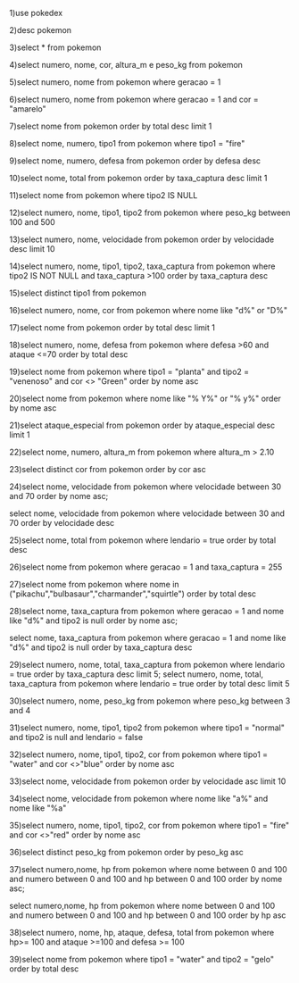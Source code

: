 1)use pokedex

2)desc pokemon

3)select * from pokemon

4)select numero, nome, cor, altura_m e peso_kg from pokemon

5)select numero, nome from pokemon
where geracao = 1

6)select numero, nome from pokemon
where geracao = 1 and cor = "amarelo"

7)select nome from pokemon
order by total desc
limit 1

8)select nome, numero, tipo1 from pokemon
where tipo1 = "fire"

9)select nome, numero, defesa from pokemon order by  defesa desc

10)select nome, total from pokemon
order by taxa_captura desc
limit 1

11)select nome from pokemon
where  tipo2 IS NULL

12)select numero, nome, tipo1, tipo2 from pokemon
where  peso_kg between 100 and 500

13)select numero, nome, velocidade from pokemon
order by velocidade desc limit 10

14)select numero, nome, tipo1, tipo2, taxa_captura from pokemon
where tipo2 IS NOT NULL and taxa_captura >100 order by taxa_captura desc

15)select distinct tipo1 from pokemon

16)select numero, nome, cor from pokemon
where nome like "d%" or "D%"

17)select nome from pokemon
order by total desc
limit 1

18)select numero, nome, defesa from pokemon
where defesa >60 and ataque <=70
order by total desc

19)select nome from pokemon
where tipo1 = "planta"
and tipo2 = "venenoso"
and cor <> "Green"
order by nome asc

20)select nome from pokemon
where nome like "%   Y%" or "%   y%"
order by nome asc


21)select ataque_especial from pokemon
order by ataque_especial desc
limit 1

22)select nome, numero, altura_m from pokemon
where altura_m > 2.10

23)select distinct cor from pokemon
order by cor asc

24)select nome, velocidade from pokemon
where velocidade between 30 and 70
order by nome asc;

select nome, velocidade from pokemon
where velocidade between 30 and 70
order by velocidade desc

25)select nome, total from pokemon
where lendario = true
order by total desc

26)select nome from pokemon
where geracao = 1
and taxa_captura = 255

27)select nome from pokemon
where nome in ("pikachu","bulbasaur","charmander","squirtle")
order by total desc

28)select nome, taxa_captura from pokemon
where geracao = 1
and nome like "d%"
and tipo2 is null
order by nome asc;

select nome, taxa_captura from pokemon
where geracao = 1
and nome like "d%"
and tipo2 is null
order by taxa_captura desc

29)select numero, nome, total, taxa_captura from pokemon
where lendario = true
order by taxa_captura desc
limit 5;
select numero, nome, total, taxa_captura from pokemon
where lendario = true
order by total desc
limit 5

30)select numero, nome, peso_kg from pokemon
where peso_kg between 3 and 4

31)select numero, nome, tipo1, tipo2 from pokemon
where tipo1 = "normal" and tipo2 is null
and lendario = false

32)select numero, nome, tipo1, tipo2, cor from pokemon
where tipo1 = "water"
and cor  <>"blue"
order by nome asc

33)select nome, velocidade from pokemon
order by velocidade asc
limit 10

34)select nome, velocidade from pokemon
where nome like "a%"
and nome like "%a"

35)select numero, nome, tipo1, tipo2, cor from pokemon
where tipo1 = "fire"
and cor  <>"red"
order by nome asc

36)select distinct peso_kg from pokemon
order by peso_kg asc

37)select numero,nome, hp from pokemon
where nome between 0 and 100
and numero between 0 and 100
and hp between 0 and 100
order by nome asc;

select numero,nome, hp from pokemon
where nome between 0 and 100
and numero between 0 and 100
and hp between 0 and 100
order by hp asc

38)select numero, nome, hp, ataque, defesa, total from pokemon
where hp>= 100
and ataque >=100
and defesa >= 100

39)select nome from pokemon
where tipo1 = "water"
and tipo2 = "gelo"
order by total desc

